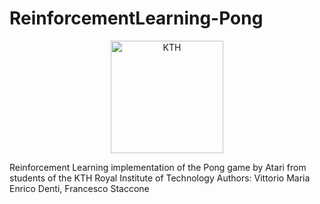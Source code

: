 # ReinforcementLearning-Pong

<p align="center">
    <img src="http://www.parmaco.se/wp-content/uploads/sites/4/2017/09/KTH-logo.png" width="180" alt="KTH"/>
</p>

Reinforcement Learning implementation of the Pong game by Atari from students of the KTH Royal Institute of Technology
Authors: Vittorio Maria Enrico Denti, Francesco Staccone
